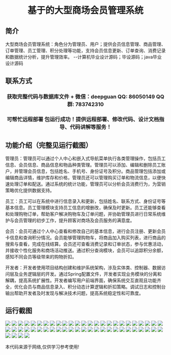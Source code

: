 <p><h1 align="center">基于的大型商场会员管理系统</h1></p>

## 简介
大型商场会员管理系统：角色分为管理员、用户；提供会员信息管理、商品管理、订单管理、员工管理、积分处理等功能，支持会员信息更新、订单查询、消费记录和数据统计分析，提升管理效率。    --计算机毕业设计源码；毕设源码；java毕业设计源码


## 联系方式
<p><h3 align="center">获取完整代码与数据库文件 + 微信：deepguan QQ: 86050149 QQ群: 783742310</h3></p>
<p><h3 align="center">可帮忙远程部署 包运行成功！提供远程部署、修改代码、设计文档指导、代码讲解等服务！</h3></p>

## 功能介绍（完整见运行截图）
管理员：管理员可以通过个人中心和嵌入式导航菜单执行各类管理操作，包括员工信息、会员信息、商品信息和物品种类管理。管理员可以添加、编辑和删除员工账户，并管理会员信息，包括姓名、手机号、身份证号及积分。商品管理包括添加或编辑商品详情，维护库存和价格，管理员还可以管理购买订单和物流信息，以便快速处理订单和配送。通过系统的统计功能，管理员可以分析会员消费行为，为营销策略优化提供数据支持。

员工：员工可以在系统中进行信息录入和更新，包括姓名、联系方式、身份证号等基本信息。员工管理模块支持员工信息的增删改，确保及时更新。员工还能够查看和处理购物订单，帮助客户解决购物车及订单问题，并协助管理员进行日常系统维护与会员管理的初步工作，提升顾客对商场及会员服务的满意度。

会员：会员可通过个人中心查看和修改自己的基本信息，进行会员注册、更新会员卡信息和查询积分情况。会员能够管理购物车，将商品加入购买列表，进行商品的搜索与查看，完成在线结算。会员还可查看消费记录和订单状态，参与优惠活动，并接收个性化服务和商场活动推送。通过积分查询模块，会员可以追踪积分余额，感知不同会员等级带来的购物折扣。

开发者：开发者使用项目结构创建和维护系统架构，涉及实体类、控制器、数据访问层及业务逻辑层的开发。通过Spring配置文件，开发者实现业务模块的分离和解耦，提高系统扩展性。开发者编写用户前端界面，确保系统交互直观且功能齐全，优化会员与商品信息录入、积分动态计算逻辑和折扣策略。调试日志和控制台输出帮助开发者及时发现与解决技术问题，提高系统稳定性和可靠度。


## 运行截图
![](https://bs-1329754181.cos.ap-shanghai.myqcloud.com/ssm/MallMembershipManagementSystem/img/001.jpg)
![](https://bs-1329754181.cos.ap-shanghai.myqcloud.com/ssm/MallMembershipManagementSystem/img/002.jpg)
![](https://bs-1329754181.cos.ap-shanghai.myqcloud.com/ssm/MallMembershipManagementSystem/img/003.jpg)
![](https://bs-1329754181.cos.ap-shanghai.myqcloud.com/ssm/MallMembershipManagementSystem/img/004.jpg)
![](https://bs-1329754181.cos.ap-shanghai.myqcloud.com/ssm/MallMembershipManagementSystem/img/005.jpg)
![](https://bs-1329754181.cos.ap-shanghai.myqcloud.com/ssm/MallMembershipManagementSystem/img/006.jpg)
![](https://bs-1329754181.cos.ap-shanghai.myqcloud.com/ssm/MallMembershipManagementSystem/img/007.jpg)
![](https://bs-1329754181.cos.ap-shanghai.myqcloud.com/ssm/MallMembershipManagementSystem/img/008.jpg)
![](https://bs-1329754181.cos.ap-shanghai.myqcloud.com/ssm/MallMembershipManagementSystem/img/009.jpg)
![](https://bs-1329754181.cos.ap-shanghai.myqcloud.com/ssm/MallMembershipManagementSystem/img/010.jpg)
![](https://bs-1329754181.cos.ap-shanghai.myqcloud.com/ssm/MallMembershipManagementSystem/img/011.jpg)
![](https://bs-1329754181.cos.ap-shanghai.myqcloud.com/ssm/MallMembershipManagementSystem/img/012.jpg)
![](https://bs-1329754181.cos.ap-shanghai.myqcloud.com/ssm/MallMembershipManagementSystem/img/013.jpg)
![](https://bs-1329754181.cos.ap-shanghai.myqcloud.com/ssm/MallMembershipManagementSystem/img/014.jpg)
![](https://bs-1329754181.cos.ap-shanghai.myqcloud.com/ssm/MallMembershipManagementSystem/img/015.jpg)
![](https://bs-1329754181.cos.ap-shanghai.myqcloud.com/ssm/MallMembershipManagementSystem/img/016.jpg)
![](https://bs-1329754181.cos.ap-shanghai.myqcloud.com/ssm/MallMembershipManagementSystem/img/017.jpg)
![](https://bs-1329754181.cos.ap-shanghai.myqcloud.com/ssm/MallMembershipManagementSystem/img/018.jpg)
![](https://bs-1329754181.cos.ap-shanghai.myqcloud.com/ssm/MallMembershipManagementSystem/img/019.jpg)
![](https://bs-1329754181.cos.ap-shanghai.myqcloud.com/ssm/MallMembershipManagementSystem/img/020.jpg)
![](https://bs-1329754181.cos.ap-shanghai.myqcloud.com/ssm/MallMembershipManagementSystem/img/021.jpg)
![](https://bs-1329754181.cos.ap-shanghai.myqcloud.com/ssm/MallMembershipManagementSystem/img/022.jpg)
![](https://bs-1329754181.cos.ap-shanghai.myqcloud.com/ssm/MallMembershipManagementSystem/img/023.jpg)
![](https://bs-1329754181.cos.ap-shanghai.myqcloud.com/ssm/MallMembershipManagementSystem/img/024.jpg)
![](https://bs-1329754181.cos.ap-shanghai.myqcloud.com/ssm/MallMembershipManagementSystem/img/025.jpg)
![](https://bs-1329754181.cos.ap-shanghai.myqcloud.com/ssm/MallMembershipManagementSystem/img/026.jpg)
![](https://bs-1329754181.cos.ap-shanghai.myqcloud.com/ssm/MallMembershipManagementSystem/img/027.jpg)
![](https://bs-1329754181.cos.ap-shanghai.myqcloud.com/ssm/MallMembershipManagementSystem/img/028.jpg)
![](https://bs-1329754181.cos.ap-shanghai.myqcloud.com/ssm/MallMembershipManagementSystem/img/029.jpg)
![](https://bs-1329754181.cos.ap-shanghai.myqcloud.com/ssm/MallMembershipManagementSystem/img/030.jpg)
![](https://bs-1329754181.cos.ap-shanghai.myqcloud.com/ssm/MallMembershipManagementSystem/img/031.jpg)
![](https://bs-1329754181.cos.ap-shanghai.myqcloud.com/ssm/MallMembershipManagementSystem/img/032.jpg)
![](https://bs-1329754181.cos.ap-shanghai.myqcloud.com/ssm/MallMembershipManagementSystem/img/033.jpg)
![](https://bs-1329754181.cos.ap-shanghai.myqcloud.com/ssm/MallMembershipManagementSystem/img/034.jpg)
![](https://bs-1329754181.cos.ap-shanghai.myqcloud.com/ssm/MallMembershipManagementSystem/img/035.jpg)
![](https://bs-1329754181.cos.ap-shanghai.myqcloud.com/ssm/MallMembershipManagementSystem/img/036.jpg)
![](https://bs-1329754181.cos.ap-shanghai.myqcloud.com/ssm/MallMembershipManagementSystem/img/037.jpg)
![](https://bs-1329754181.cos.ap-shanghai.myqcloud.com/ssm/MallMembershipManagementSystem/img/038.jpg)
![](https://bs-1329754181.cos.ap-shanghai.myqcloud.com/ssm/MallMembershipManagementSystem/img/039.jpg)
![](https://bs-1329754181.cos.ap-shanghai.myqcloud.com/ssm/MallMembershipManagementSystem/img/040.jpg)
![](https://bs-1329754181.cos.ap-shanghai.myqcloud.com/ssm/MallMembershipManagementSystem/img/041.jpg)
![](https://bs-1329754181.cos.ap-shanghai.myqcloud.com/ssm/MallMembershipManagementSystem/img/042.jpg)
![](https://bs-1329754181.cos.ap-shanghai.myqcloud.com/ssm/MallMembershipManagementSystem/img/043.jpg)
![](https://bs-1329754181.cos.ap-shanghai.myqcloud.com/ssm/MallMembershipManagementSystem/img/044.jpg)
![](https://bs-1329754181.cos.ap-shanghai.myqcloud.com/ssm/MallMembershipManagementSystem/img/045.jpg)
![](https://bs-1329754181.cos.ap-shanghai.myqcloud.com/ssm/MallMembershipManagementSystem/img/046.jpg)
![](https://bs-1329754181.cos.ap-shanghai.myqcloud.com/ssm/MallMembershipManagementSystem/img/047.jpg)
![](https://bs-1329754181.cos.ap-shanghai.myqcloud.com/ssm/MallMembershipManagementSystem/img/048.jpg)
![](https://bs-1329754181.cos.ap-shanghai.myqcloud.com/ssm/MallMembershipManagementSystem/img/049.jpg)
![](https://bs-1329754181.cos.ap-shanghai.myqcloud.com/ssm/MallMembershipManagementSystem/img/050.jpg)
![](https://bs-1329754181.cos.ap-shanghai.myqcloud.com/ssm/MallMembershipManagementSystem/img/051.jpg)
![](https://bs-1329754181.cos.ap-shanghai.myqcloud.com/ssm/MallMembershipManagementSystem/img/052.jpg)
![](https://bs-1329754181.cos.ap-shanghai.myqcloud.com/ssm/MallMembershipManagementSystem/img/053.jpg)
![](https://bs-1329754181.cos.ap-shanghai.myqcloud.com/ssm/MallMembershipManagementSystem/img/054.jpg)

<p>本代码来源于网络,仅供学习参考使用!</p>
